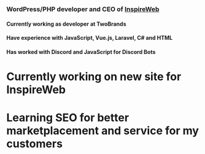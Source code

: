 ### WordPress/PHP developer and CEO of <a href="https://inspireweb.nl/" target="_blank">InspireWeb</a>
#### Currently working as developer at TwoBrands
#### Have experience with JavaScript, Vue.js, Laravel, C# and HTML
#### Has worked with Discord and JavaScript for Discord Bots

# Currently working on new site for InspireWeb
# Learning SEO for better marketplacement and service for my customers


<!--
**MelleLintje06/MelleLintje06** is a ✨ _special_ ✨ repository because its `README.md` (this file) appears on your GitHub profile.

Here are some ideas to get you started:

- 🔭 I’m currently working on ...
- 🌱 I’m currently learning ...
- 👯 I’m looking to collaborate on ...
- 🤔 I’m looking for help with ...
- 💬 Ask me about ...
- 📫 How to reach me: ...
- 😄 Pronouns: ...
- ⚡ Fun fact: ...
-->
